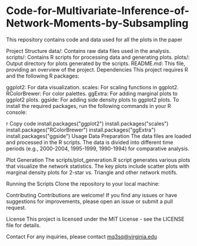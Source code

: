# Code-for-Multivariate-Inference-of-Network-Moments-by-Subsampling

This repository contains code and data used for all the plots in the paper

Project Structure
data/: Contains raw data files used in the analysis.
scripts/: Contains R scripts for processing data and generating plots.
plots/: Output directory for plots generated by the scripts.
README.md: This file, providing an overview of the project.
Dependencies
This project requires R and the following R packages:

ggplot2: For data visualization.
scales: For scaling functions in ggplot2.
RColorBrewer: For color palettes.
ggExtra: For adding marginal plots to ggplot2 plots.
ggside: For adding side density plots to ggplot2 plots.
To install the required packages, run the following commands in your R console:

r
Copy code
install.packages("ggplot2")
install.packages("scales")
install.packages("RColorBrewer")
install.packages("ggExtra")
install.packages("ggside")
Usage
Data Preparation
The data files are loaded and processed in the R scripts. The data is divided into different time periods (e.g., 2000-2004, 1995-1999, 1990-1994) for comparative analysis.

Plot Generation
The scripts/plot_generation.R script generates various plots that visualize the network statistics. The key plots include scatter plots with marginal density plots for 2-star vs. Triangle and other network motifs.

Running the Scripts
Clone the repository to your local machine:


Contributing
Contributions are welcome! If you find any issues or have suggestions for improvements, please open an issue or submit a pull request.

License
This project is licensed under the MIT License - see the LICENSE file for details.

Contact
For any inquiries, please contact mq3sq@virginia.edu

